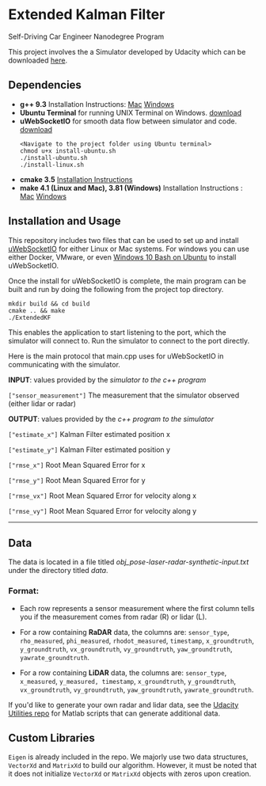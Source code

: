 # Extended Kalman Filter
Self-Driving Car Engineer Nanodegree Program

This project involves the a Simulator developed by Udacity which can be downloaded [here](https://github.com/udacity/self-driving-car-sim/releases).

## Dependencies

* **g++ 9.3** Installation Instructions: [Mac](https://developer.apple.com/xcode/features/) [Windows](http://www.mingw.org/) 
* **Ubuntu Terminal** for running UNIX Terminal on Windows. [download](https://aka.ms/wslubuntu2004)
* **uWebSocketIO** for smooth data flow between simulator and code. [download](https://github.com/uWebSockets/uWebSockets)  
    ```
    <Navigate to the project folder using Ubuntu terminal>
    chmod u+x install-ubuntu.sh
    ./install-ubuntu.sh
    ./install-linux.sh
    ```
* **cmake 3.5** [Installation Instructions](https://cmake.org/install/)  
* **make 4.1 (Linux and Mac), 3.81 (Windows)**  Installation Instructions : [Mac](https://developer.apple.com/xcode/features/) [Windows](http://gnuwin32.sourceforge.net/packages/make.html)

## Installation and Usage

This repository includes two files that can be used to set up and install [uWebSocketIO](https://github.com/uWebSockets/uWebSockets) for either Linux or Mac systems. For windows you can use either Docker, VMware, or even [Windows 10 Bash on Ubuntu](https://www.howtogeek.com/249966/how-to-install-and-use-the-linux-bash-shell-on-windows-10/) to install uWebSocketIO.

Once the install for uWebSocketIO is complete, the main program can be built and run by doing the following from the project top directory.
   ```
   mkdir build && cd build
   cmake .. && make
   ./ExtendedKF
   ```
This enables the application to start listening to the port, which the simulator will connect to. Run the simulator to connect to the port directly.

Here is the main protocol that main.cpp uses for uWebSocketIO in communicating with the simulator.


**INPUT**: values provided by the *simulator to the c++ program*

`["sensor_measurement"]` The measurement that the simulator observed (either lidar or radar)


**OUTPUT**: values provided by the *c++ program to the simulator*

`["estimate_x"]` Kalman Filter estimated position x

`["estimate_y"]` Kalman Filter estimated position y

`["rmse_x"]` Root Mean Squared Error for x

`["rmse_y"]` Root Mean Squared Error for y

`["rmse_vx"]` Root Mean Squared Error for velocity along x

`["rmse_vy"]` Root Mean Squared Error for velocity along y

---

## Data

The data is located in a file titled *obj_pose-laser-radar-synthetic-input.txt* under the directory titled *data*.

### Format:

* Each row represents a sensor measurement where the first column tells you if the measurement comes from radar (R) or lidar (L).

* For a row containing **RaDAR** data, the columns are: 
  `sensor_type`, `rho_measured`, `phi_measured`, `rhodot_measured`, `timestamp`, `x_groundtruth`, `y_groundtruth`, `vx_groundtruth`, `vy_groundtruth`, `yaw_groundtruth`, `yawrate_groundtruth`.

* For a row containing **LiDAR** data, the columns are:
`sensor_type`, `x_measured`, `y_measured, timestamp`, `x_groundtruth`, `y_groundtruth`, `vx_groundtruth`, `vy_groundtruth`, `yaw_groundtruth`, `yawrate_groundtruth`.

If you'd like to generate your own radar and lidar data, see the [Udacity Utilities repo](https://github.com/udacity/CarND-Mercedes-SF-Utilities) for Matlab scripts that can generate additional data.

## Custom Libraries

```Eigen``` is already included in the repo. We majorly use two data structures, `VectorXd` and `MatrixXd` to build our algorithm. However, it must be noted that it does not initialize ```VectorXd``` or ```MatrixXd``` objects with zeros upon creation.
